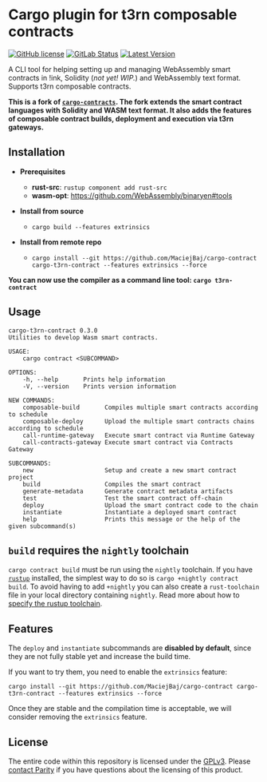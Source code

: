 # Cargo plugin for t3rn composable contracts

[![GitHub license](https://img.shields.io/github/license/paritytech/cargo-contract)](LICENSE) 
[![GitLab Status](https://gitlab.parity.io/parity/cargo-contract/badges/master/pipeline.svg)](https://gitlab.parity.io/parity/cargo-contract/pipelines)
[![Latest Version](https://img.shields.io/crates/v/cargo-contract.svg)](https://crates.io/crates/cargo-contract)

A CLI tool for helping setting up and managing WebAssembly smart contracts in !ink, Solidity (_not yet! WIP._) and WebAssembly text format. Supports t3rn composable contracts.
 
**This is a fork of [`cargo-contracts`](https://github.com/paritytech/cargo-contracts). The fork extends the smart contract languages with Solidity and WASM text format. It also adds the features of composable contract builds, deployment and execution via t3rn gateways.**

## Installation

- **Prerequisites**

  - **rust-src**: `rustup component add rust-src`
  - **wasm-opt**: https://github.com/WebAssembly/binaryen#tools

- **Install from source**
    - `cargo build --features extrinsics`
- **Install from remote repo**
  - `cargo install --git https://github.com/MaciejBaj/cargo-contract cargo-t3rn-contract --features extrinsics --force`

**You can now use the compiler as a command line tool: `cargo t3rn-contract`**


## Usage

```
cargo-t3rn-contract 0.3.0
Utilities to develop Wasm smart contracts.

USAGE:
    cargo contract <SUBCOMMAND>

OPTIONS:
    -h, --help       Prints help information
    -V, --version    Prints version information

NEW COMMANDS:
    composable-build       Compiles multiple smart contracts according to schedule
    composable-deploy      Upload the multiple smart contracts chains according to schedule
    call-runtime-gateway   Execute smart contract via Runtime Gateway
    call-contracts-gateway Execute smart contract via Contracts Gateway

SUBCOMMANDS:
    new                    Setup and create a new smart contract project
    build                  Compiles the smart contract
    generate-metadata      Generate contract metadata artifacts
    test                   Test the smart contract off-chain
    deploy                 Upload the smart contract code to the chain
    instantiate            Instantiate a deployed smart contract
    help                   Prints this message or the help of the given subcommand(s)
```

## `build` requires the `nightly` toolchain

`cargo contract build` must be run using the `nightly` toolchain. If you have 
[`rustup`](https://github.com/rust-lang/rustup) installed, the simplest way to do so is `cargo +nightly contract build`.
To avoid having to add `+nightly` you can also create a `rust-toolchain` file in your local directory containing 
`nightly`. Read more about how to [specify the rustup toolchain](https://github.com/rust-lang/rustup#override-precedence).

## Features

The `deploy` and `instantiate` subcommands are **disabled by default**, since they are not fully stable yet and increase the build time.

If you want to try them, you need to enable the `extrinsics` feature:

`cargo install --git https://github.com/MaciejBaj/cargo-contract cargo-t3rn-contract --features extrinsics --force`

Once they are stable and the compilation time is acceptable, we will consider removing the `extrinsics` feature.

## License

The entire code within this repository is licensed under the [GPLv3](LICENSE). Please [contact Parity](https://www.parity.io/contact/) if you have questions about the licensing of this product.


